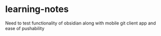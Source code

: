 # learning-notes
Need to test functionality of obsidian along with mobile git client app and ease of pushability 
